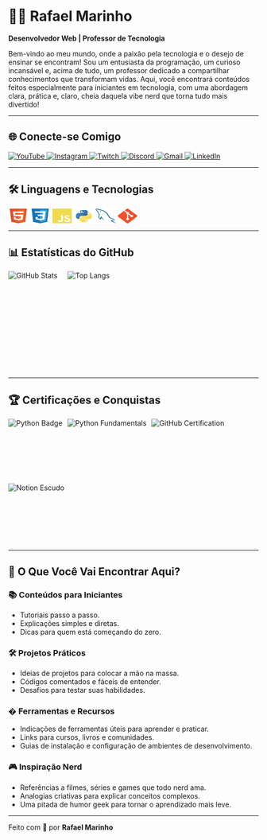 # 👨‍💻 Rafael Marinho  
**Desenvolvedor Web | Professor de Tecnologia**  

Bem-vindo ao meu mundo, onde a paixão pela tecnologia e o desejo de ensinar se encontram! Sou um entusiasta da programação, um curioso incansável e, acima de tudo, um professor dedicado a compartilhar conhecimentos que transformam vidas. Aqui, você encontrará conteúdos feitos especialmente para iniciantes em tecnologia, com uma abordagem clara, prática e, claro, cheia daquela vibe nerd que torna tudo mais divertido!  

---

## 🌐 Conecte-se Comigo  

<div> 
  <a href="https://www.youtube.com/@codewithfhael" target="_blank">
    <img src="https://img.shields.io/badge/YouTube-FF0000?style=for-the-badge&logo=youtube&logoColor=white" alt="YouTube">
  </a>
  <a href="https://instagram.com/rafaelmarinhobr" target="_blank">
    <img src="https://img.shields.io/badge/-Instagram-%23E4405F?style=for-the-badge&logo=instagram&logoColor=white" alt="Instagram">
  </a>
  <a href="https://www.twitch.tv/falcie5" target="_blank">
    <img src="https://img.shields.io/badge/Twitch-9146FF?style=for-the-badge&logo=twitch&logoColor=white" alt="Twitch">
  </a>
  <a href="#" target="_blank">
    <img src="https://img.shields.io/badge/Discord-7289DA?style=for-the-badge&logo=discord&logoColor=white" alt="Discord">
  </a> 
  <a href="mailto:fhaelmarinho@gmail.com">
    <img src="https://img.shields.io/badge/-Gmail-%23333?style=for-the-badge&logo=gmail&logoColor=white" alt="Gmail">
  </a>
  <a href="https://www.linkedin.com/in/rafaelmarinho71" target="_blank">
    <img src="https://img.shields.io/badge/-LinkedIn-%230077B5?style=for-the-badge&logo=linkedin&logoColor=white" alt="LinkedIn">
  </a> 
</div>  

---

## 🛠️ Linguagens e Tecnologias  

<div style="display: inline_block">
  <img align="center" alt="HTML" height="30" width="40" src="https://raw.githubusercontent.com/devicons/devicon/master/icons/html5/html5-original.svg">
  <img align="center" alt="CSS" height="30" width="40" src="https://raw.githubusercontent.com/devicons/devicon/master/icons/css3/css3-original.svg">
  <img align="center" alt="JavaScript" height="30" width="40" src="https://raw.githubusercontent.com/devicons/devicon/master/icons/javascript/javascript-plain.svg">
  <img align="center" alt="Python" height="30" width="40" src="https://raw.githubusercontent.com/devicons/devicon/master/icons/python/python-original.svg">
  <img align="center" alt="MySQL" height="30" width="40" src="https://raw.githubusercontent.com/devicons/devicon/master/icons/mysql/mysql-original.svg">
  <img align="center" alt="Git" height="30" width="40" src="https://raw.githubusercontent.com/devicons/devicon/master/icons/git/git-original.svg"> 
</div>  

---

## 📊 Estatísticas do GitHub  

<div style="display: flex; align-items: center; gap: 20px;">
  <img 
    align="left" 
    alt="GitHub Stats" 
    height="200" 
    src="https://github-readme-stats.vercel.app/api?username=fhaelmarinho&show_icons=true&theme=tokyonight&include_all_commits=true&locale=pt-br" 
  />
  <img 
    alt="Top Langs" 
    height="200" 
    src="https://github-readme-stats.vercel.app/api/top-langs/?username=fhaelmarinho&theme=tokyonight&size_weight=0.5&count_weight=0.5"
  />
</div>  

---

## 🏆 Certificações e Conquistas  

<div style="display: flex; gap: 10px; flex-wrap: wrap;">
  <img alt="Python Badge" height="120" src="https://assets.dio.me/wqFNFD1_7AKN1MpbZvurY1cUcpUXQ2ELMfW5Bi9R8VM/f:webp/h:120/q:80/L3RyYWNrcy9lN2MzZjVkNy0yMTEwLTQ3N2YtYmYxMS0wNjg3MjQzMjZjYzEucG5n" />
  <img alt="Python Fundamentals" height="120" src="https://assets.dio.me/QGBMU101QN38cA6c6M9ukxMZvjWMsUrEyHXYR7AAf2s/f:webp/h:120/q:80/L3RyYWNrcy9hNzM2ZWY0Mi0wZDJmLTQwNzktYWRiNC0yNWM1NWM4NWJhMmIucG5n" />
  <img alt="GitHub Certification" height="120" src="https://assets.dio.me/N3ET28fsUKPyJZb6mh6vdqhVziWjbk3xPNlE_velBWs/f:webp/h:120/q:80/L3RyYWNrcy85NzIyOTdkYy00MzU3LTRhZjQtYWJlYS04OWEzODg1M2E5NDkucG5n" />
  <img alt="Notion Escudo" height="120" src="https://hermes.dio.me/courses/badge/04e7459a-d32e-4839-b13b-e35a590242a4.png" />
</div>  

---

## 🚀 O Que Você Vai Encontrar Aqui?  

### 📚 Conteúdos para Iniciantes  
- Tutoriais passo a passo.  
- Explicações simples e diretas.  
- Dicas para quem está começando do zero.  

### 🛠️ Projetos Práticos  
- Ideias de projetos para colocar a mão na massa.  
- Códigos comentados e fáceis de entender.  
- Desafios para testar suas habilidades.  

### � Ferramentas e Recursos  
- Indicações de ferramentas úteis para aprender e praticar.  
- Links para cursos, livros e comunidades.  
- Guias de instalação e configuração de ambientes de desenvolvimento.  

### 🎮 Inspiração Nerd  
- Referências a filmes, séries e games que todo nerd ama.  
- Analogias criativas para explicar conceitos complexos.  
- Uma pitada de humor geek para tornar o aprendizado mais leve.  

---

Feito com 💜 por **Rafael Marinho**  

